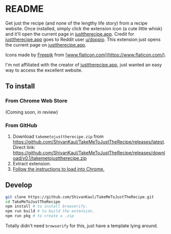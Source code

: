 # README

Get just the recipe (and none of the lengthy life story) from a recipe website. Once installed, simply click the extension icon (a cute little whisk) and it'll open the current page in [justtherecipe.app](justtherecipe.app).
Credit for [justtherecipe.app](justtherecipe.app) goes to Reddit user [u/doppio](https://www.reddit.com/user/doppio/). This extension just opens the current page on [justtherecipe.app](justtherecipe.app).

Icons made by [Freepik](https://www.freepik.com) from [www.flaticon.com](https://www.flaticon.com/).

I'm not affiliated with the creator of [justtherecipe.app](justtherecipe.app), just wanted an easy way to access the excellent website.


## To install
### From Chrome Web Store
(Coming soon, in review)

### From GitHub
1. Download `takemetojusttherecipe.zip` from https://github.com/ShivanKaul/TakeMeToJustTheRecipe/releases/latest. Direct link: https://github.com/ShivanKaul/TakeMeToJustTheRecipe/releases/download/v0.1/takemetojusttherecipe.zip
2. Extract extension.
3. [Follow the instructions to load into Chrome.](https://www.smashingmagazine.com/2017/04/browser-extension-edge-chrome-firefox-opera-brave-vivaldi/#google-chrome-opera-vivaldi)

## Develop
```bash
git clone https://github.com/ShivanKaul/TakeMeToJustTheRecipe.git
cd TakeMeToJustTheRecipe
npm install # to install browserify.
npm run build # to build the extension. 
npm run pkg # to create a .zip
```

Totally didn't need `browserify` for this, just have a template lying around.